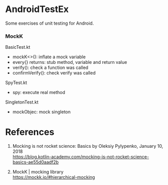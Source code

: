 # AndroidTestEx

Some exercises of unit testing for Android.


### MockK

BasicTest.kt
- mockK<>(): inflate a mock variable
- every{} returns: stub method, variable and return value 
- verify(): check a function was called 
- confirmVerify(): check verify was called 

SpyTest.kt
- spy: execute real method 

SingletonTest.kt
- mockObjec: mock singleton 



# References

1. Mocking is not rocket science: Basics by Oleksiy Pylypenko, January 10, 2018 \
https://blog.kotlin-academy.com/mocking-is-not-rocket-science-basics-ae55d0aadf2b

2. MockK | mocking library \
https://mockk.io/#hierarchical-mocking
